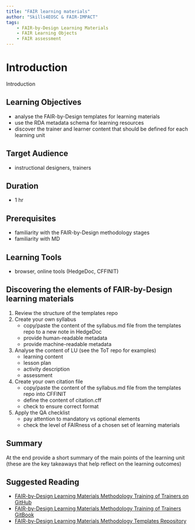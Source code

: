 ```yaml
---
title: "FAIR learning materials"
author: "Skills4EOSC & FAIR-IMPACT"
tags: 
    - FAIR-by-Design Learning Materials
    - FAIR Learning Objects
    - FAIR assessment
---
```


# Introduction

Introduction

## Learning Objectives

- analyse the FAIR-by-Design templates for learning materials
- use the RDA metadata schema for learning resources
- discover the trainer and learner content that should be defined for each learning unit

## Target Audience

- instructional designers, trainers

## Duration

- 1 hr

## Prerequisites

- familiarity with the FAIR-by-Design methodology stages
- familiarity with MD

## Learning Tools

- browser, online tools (HedgeDoc, CFFINIT)

## Discovering the elements of FAIR-by-Design learning materials

1. Review the structure of the templates repo
2. Create your own syllabus 
    - copy/paste the content of the syllabus.md file from the templates repo to a new note in HedgeDoc
    - provide human-readable metadata
    - provide machine-readable metadata
3. Analyse the content of LU (see the ToT repo for examples)
    - learning content
    - lesson plan
    - activity description
    - assessment
4. Create your own citation file
    - copy/paste the content of the syllabus.md file from the templates repo into CFFINIT
    - define the content of citation.cff
    - check to ensure correct format
4. Apply the QA checklist
    - pay attention to mandatory vs optional elements
    - check the level of FAIRness of a chosen set of learning materials





## Summary

At the end provide a short summary of the main points of the learning unit (these are the key takeaways that help reflect on the learning outcomes)

## Suggested Reading

- [FAIR-by-Design Learning Materials Methodology Training of Trainers on GitHub](https://github.com/FAIR-by-Design-Methodology/FAIR-by-Design_ToT)
- [FAIR-by-Design Learning Materials Methodology Training of Trainers GitBook](https://fair-by-design-methodology.github.io/FAIR-by-Design_ToT/latest/)
- [FAIR-by-Design Learning Materials Methodology Templates Repository](https://github.com/FAIR-by-Design-Methodology/templates)
